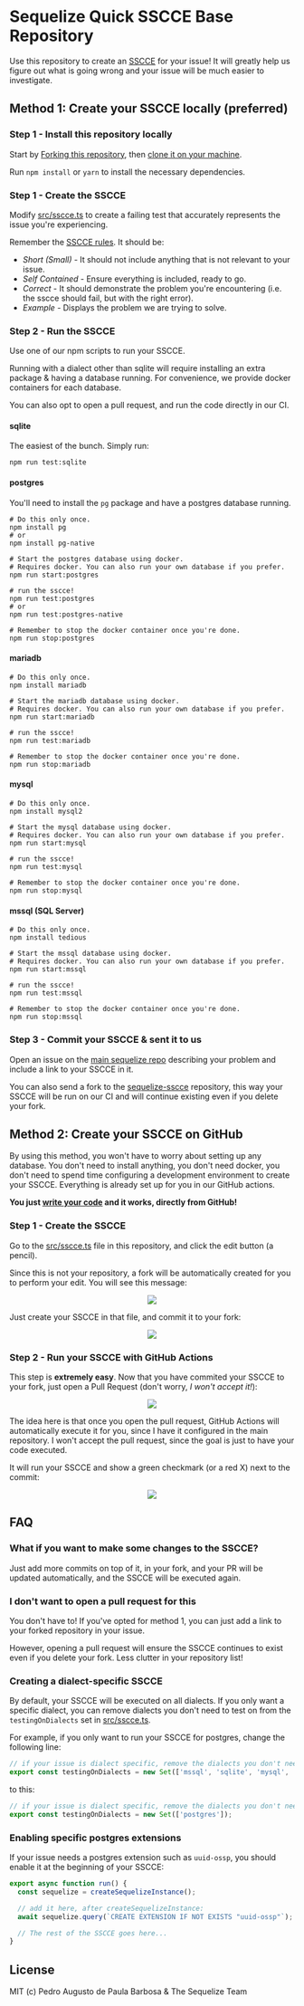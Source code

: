 # Sequelize Quick SSCCE Base Repository

Use this repository to create an [SSCCE](http://www.sscce.org/) for your issue! It will greatly help us figure out what is going wrong and your issue
will be much easier to investigate.

## Method 1: Create your SSCCE locally (preferred)

### Step 1 - Install this repository locally

Start by [Forking this repository](https://docs.github.com/en/get-started/quickstart/fork-a-repo),
then [clone it on your machine](https://docs.github.com/en/repositories/creating-and-managing-repositories/cloning-a-repository).

Run `npm install` or `yarn` to install the necessary dependencies.

### Step 1 - Create the SSCCE

Modify [src/sscce.ts](./src/sscce.ts) to create a failing test that accurately represents the issue you're experiencing.

Remember the [SSCCE rules](http://www.sscce.org/). It should be:

- *Short (Small)* - It should not include anything that is not relevant to your issue.
- *Self Contained* - Ensure everything is included, ready to go.
- *Correct* - It should demonstrate the problem you're encountering (i.e. the sscce should fail, but with the right error).
- *Example* - Displays the problem we are trying to solve.

### Step 2 - Run the SSCCE

Use one of our npm scripts to run your SSCCE.

Running with a dialect other than sqlite will require installing an extra package
& having a database running. For convenience, we provide docker containers for each database.

You can also opt to open a pull request, and run the code directly in our CI.

#### sqlite

The easiest of the bunch. Simply run:

```shell
npm run test:sqlite
```

#### postgres

You'll need to install the `pg` package and have a postgres database running.

```shell
# Do this only once.
npm install pg
# or
npm install pg-native

# Start the postgres database using docker.
# Requires docker. You can also run your own database if you prefer.
npm run start:postgres

# run the sscce!
npm run test:postgres
# or
npm run test:postgres-native

# Remember to stop the docker container once you're done.
npm run stop:postgres
```

#### mariadb

```shell
# Do this only once.
npm install mariadb

# Start the mariadb database using docker.
# Requires docker. You can also run your own database if you prefer.
npm run start:mariadb

# run the sscce!
npm run test:mariadb

# Remember to stop the docker container once you're done.
npm run stop:mariadb
```

#### mysql

```shell
# Do this only once.
npm install mysql2

# Start the mysql database using docker.
# Requires docker. You can also run your own database if you prefer.
npm run start:mysql

# run the sscce!
npm run test:mysql

# Remember to stop the docker container once you're done.
npm run stop:mysql
```

#### mssql (SQL Server)

```shell
# Do this only once.
npm install tedious

# Start the mssql database using docker.
# Requires docker. You can also run your own database if you prefer.
npm run start:mssql

# run the sscce!
npm run test:mssql

# Remember to stop the docker container once you're done.
npm run stop:mssql
```

### Step 3 - Commit your SSCCE & sent it to us

Open an issue on the [main sequelize repo](https://github.com/sequelize/sequelize/) describing
your problem and include a link to your SSCCE in it.

You can also send a fork to the [sequelize-sscce](https://github.com/sequelize/sequelize-sscce) repository,
this way your SSCCE will be run on our CI and will continue existing even if you delete your fork.

## Method 2: Create your SSCCE on GitHub

By using this method, you won't have to worry about setting up any database.
You don't need to install anything, you don't need docker, you don't need to spend time configuring a development environment to create your SSCCE.
Everything is already set up for you in our GitHub actions.

**You just [write your code](src/sscce.ts) and it works, directly from GitHub!**

### Step 1 - Create the SSCCE

Go to the [src/sscce.ts](./src/sscce.ts) file in this repository, and click the edit button (a pencil).

Since this is not your repository, a fork will be automatically created for you to perform your edit. You will see this message:

<div align="center"><img src="https://i.imgur.com/g2rjLmb.png" /></div>

Just create your SSCCE in that file, and commit it to your fork:

<div align="center"><img src="https://i.imgur.com/HZP9oIg.png" /></div>

### Step 2 - Run your SSCCE with GitHub Actions

This step is **extremely easy**. Now that you have commited your SSCCE to your fork, just open a Pull Request (don't worry, *I won't accept it!*):

<div align="center"><img src="https://i.imgur.com/TTvuBEM.png" /></div>

The idea here is that once you open the pull request, GitHub Actions will automatically execute it for you, since I have it configured in the main repository. I won't accept the pull request, since the goal is just to have your code executed.

It will run your SSCCE and show a green checkmark (or a red X) next to the commit:

<div align="center"><img src="https://i.imgur.com/QVAKvnz.png" /></div>

## FAQ

### What if you want to make some changes to the SSCCE?

Just add more commits on top of it, in your fork, and your PR will be updated automatically, and the SSCCE will be executed again.

### I don't want to open a pull request for this

You don't have to! If you've opted for method 1, you can just add a link to your forked repository in your issue.

However, opening a pull request will ensure the SSCCE continues to exist even if you delete your fork. Less clutter in your repository list!

### Creating a dialect-specific SSCCE

By default, your SSCCE will be executed on all dialects. If you only want a specific dialect,
you can remove dialects you don't need to test on from the `testingOnDialects` set in [src/sscce.ts](./src/sscce.ts).

For example, if you only want to run your SSCCE for postgres, change the following line:

```typescript
// if your issue is dialect specific, remove the dialects you don't need to test on.
export const testingOnDialects = new Set(['mssql', 'sqlite', 'mysql', 'mariadb', 'postgres', 'postgres-native']);
```

to this:

```typescript
// if your issue is dialect specific, remove the dialects you don't need to test on.
export const testingOnDialects = new Set(['postgres']);
```

### Enabling specific postgres extensions

If your issue needs a postgres extension such as `uuid-ossp`, you should enable it at the beginning of your SSCCE:

```js
export async function run() {
  const sequelize = createSequelizeInstance();

  // add it here, after createSequelizeInstance:
  await sequelize.query(`CREATE EXTENSION IF NOT EXISTS "uuid-ossp"`);

  // The rest of the SSCCE goes here...
}
```

## License

MIT (c) Pedro Augusto de Paula Barbosa & The Sequelize Team
